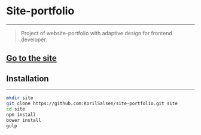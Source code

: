 # Site-portfolio
------------
>Project of website-portfolio with adaptive design for frontend developer.

## [Go to the site](http://korchenov.ru)
## Installation
------------
```sh
mkdir site
git clone https://github.com:KorilSalsen/site-portfolio.git site
cd site
npm install
bower install
gulp
```